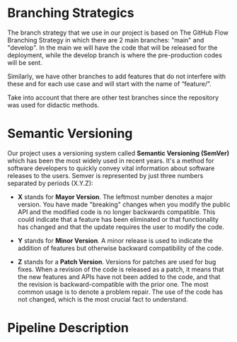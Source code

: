 # Branching Strategics

The branch strategy that we use in our project is based on The GitHub Flow Branching Strategy in which there are 2 main branches: "main" and "develop". In the main we will have the code that will be released for the deployment, while the develop branch is where the pre-production codes will be sent.

Similarly, we have other branches to add features that do not interfere with these and for each use case and will start with the name of “feature/<FeatureName>”.

Take into account that there are other test branches since the repository was used for didactic methods.

# Semantic Versioning

Our project uses a versioning system called **Semantic Versioning (SemVer)** which has been the most widely used in recent years. It's a method for software developers to quickly convey vital information about software releases to the users. Semver is represented by just three numbers separated by periods (X.Y.Z):

- **X** stands for **Mayor Version**. The leftmost number denotes a major version. You have made "breaking" changes when you modify the public API and the modified code is no longer backwards compatible. This could indicate that a feature has been eliminated or that functionality has changed and that the update requires the user to modify the code.

- **Y** stands for **Minor Version**. A minor release is used to indicate the addition of features but otherwise backward compatibility of the code.

- **Z** stands for a **Patch Version**. Versions for patches are used for bug fixes. When a revision of the code is released as a patch, it means that the new features and APIs have not been added to the code, and that the revision is backward-compatible with the prior one. The most common usage is to denote a problem repair. The use of the code has not changed, which is the most crucial fact to understand.

# Pipeline Description
